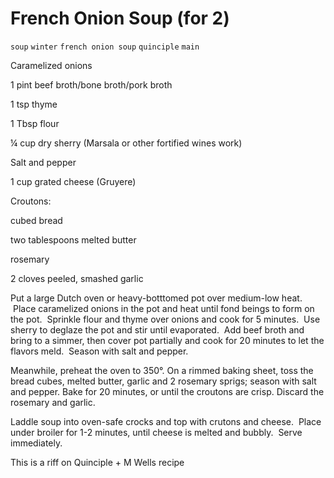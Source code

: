 # French Onion Soup (for 2)

`soup` `winter` `french onion soup` `quinciple` `main`

Caramelized onions

1 pint beef broth/bone broth/pork broth

1 tsp thyme

1 Tbsp flour

¼ cup dry sherry \(Marsala or other fortified wines work\)

Salt and pepper

1 cup grated cheese \(Gruyere\)

Croutons:

cubed bread

two tablespoons melted butter

rosemary

2 cloves peeled, smashed garlic

Put a large Dutch oven or heavy\-botttomed pot over medium\-low heat.  Place caramelized onions in the pot and heat until fond beings to form on the pot.  Sprinkle flour and thyme over onions and cook for 5 minutes.  Use sherry to deglaze the pot and stir until evaporated.  Add beef broth and bring to a simmer, then cover pot partially and cook for 20 minutes to let the flavors meld.  Season with salt and pepper.

Meanwhile, preheat the oven to 350°. On a rimmed baking sheet, toss the bread cubes, melted butter, garlic and 2 rosemary sprigs; season with salt and pepper. Bake for 20 minutes, or until the croutons are crisp. Discard the rosemary and garlic.

Laddle soup into oven\-safe crocks and top with crutons and cheese.  Place under broiler for 1\-2 minutes, until cheese is melted and bubbly.  Serve immediately.

This is a riff on Quinciple \+ M Wells recipe
